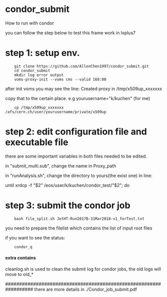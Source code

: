 # condor_submit
How to run with condor

you can follow the step below to test this frame work in lxplus7

# step 1: setup env.
```
	git clone https://github.com/AllenChen1997/condor_submit.git
	cd condor_submit
	mkdir log error output
	voms-proxy-init --voms cms --valid 168:00
```
after init voms you may see the line: Created proxy in /tmp/x509up_xxxxxxx

copy that to the certain place. e.g yourusername="k/kuchen" (for me)
```
	cp /tmp/x509up_xxxxxxx /afs/cern.ch/user/yourusername/private/x509up
```	
# step 2: edit configuration file and executable file
there are some important variables in both files needed to be edited.

in "submit_multi.sub", change the name in Proxy_path

in "runAnalysis.sh", change the directory to yours(the exist one) in line:

until xrdcp -f "$2" /eos/user/k/kuchen/condor_test/"$2"; do

# step 3: submit the condor job
```
	bash file_split.sh JetHT-Run2017B-31Mar2018-v1_forTest.txt
```
you need to prepare the filelist which contains the list of input root files
	
if you want to see the status:
```
	condor_q
```
####  extra contains ####

cleanlog.sh is used to clean the submit log for condor jobs, the old logs will move to old_*

##################################################################
there are more details in ./Condor_job_submit.pdf
